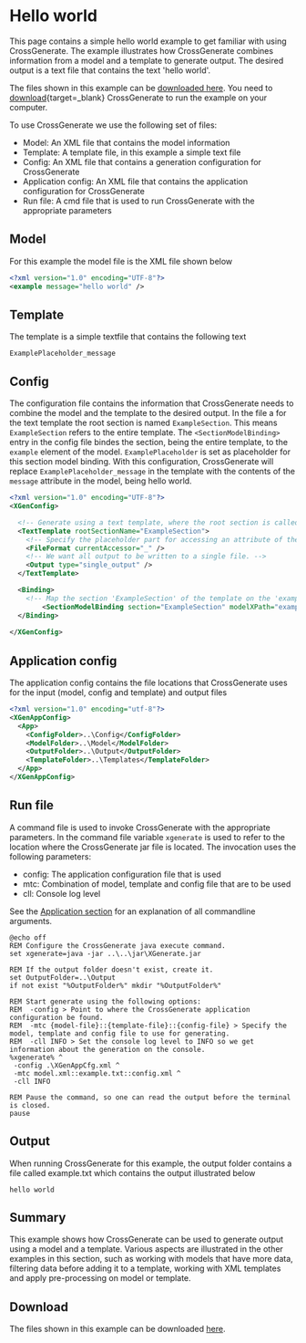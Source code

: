 # Hello world

This page contains a simple hello world example to get familiar with using CrossGenerate.
The example illustrates how CrossGenerate combines information from a model and a template to generate output.
The desired output is a text file that contains the text 'hello world'.

The files shown in this example can be [downloaded here](./001_HelloWorld.zip). You need to [download](https://generate.x-breeze.com/download/){target=_blank} CrossGenerate to run the example on your computer.

To use CrossGenerate we use the following set of files:

- Model: An XML file that contains the model information
- Template: A template file, in this example a simple text file
- Config: An XML file that contains a generation configuration for CrossGenerate
- Application config: An XML file that contains the application configuration for CrossGenerate
- Run file: A cmd file that is used to run CrossGenerate with the appropriate parameters

## Model
For this example the model file is the XML file shown below

```xml
<?xml version="1.0" encoding="UTF-8"?>
<example message="hello world" />
```

## Template
The template is a simple textfile that contains the following text

```
ExamplePlaceholder_message
```

## Config
The configuration file contains the information that CrossGenerate needs to combine the model and the template to the desired output.
In the file a for the text template the root section is named `ExampleSection`. This means `ExampleSection` refers to the entire template.
The `<SectionModelBinding>` entry in the config file bindes the section, being the entire template, to the `example` element of the model. `ExamplePlaceholder` is set as placeholder for this section model binding.
With this configuration, CrossGenerate will replace `ExamplePlaceholder_message` in the template with the contents of the `message` attribute in the model, being hello world.

```xml
<?xml version="1.0" encoding="UTF-8"?>
<XGenConfig>

  <!-- Generate using a text template, where the root section is called 'ExampleSection'.  -->
  <TextTemplate rootSectionName="ExampleSection">
    <!-- Specify the placeholder part for accessing an attribute of the mapped model element. -->
    <FileFormat currentAccessor="_" />
    <!-- We want all output to be written to a single file. -->
    <Output type="single_output" />
  </TextTemplate>

  <Binding>
    <!-- Map the section 'ExampleSection' of the template on the 'example' element of the model and scan the section in the template for the 'ExamplePlacerholder'. -->
		<SectionModelBinding section="ExampleSection" modelXPath="example" placeholderName= "ExamplePlaceholder" />
  </Binding>
  
</XGenConfig>
```
## Application config
The application config contains the file locations that CrossGenerate uses for the input (model, config and template) and output files

```xml
<?xml version="1.0" encoding="utf-8"?>
<XGenAppConfig>
  <App>
    <ConfigFolder>..\Config</ConfigFolder>
    <ModelFolder>..\Model</ModelFolder>
    <OutputFolder>..\Output</OutputFolder>
    <TemplateFolder>..\Templates</TemplateFolder>
  </App>
</XGenAppConfig>
```

## Run file
A command file is used to invoke CrossGenerate with the appropriate parameters.
In the command file variable `xgenerate` is used to refer to the location where the CrossGenerate jar file is located.
The invocation uses the following parameters:

- config: The application configuration file that is used
- mtc: Combination of model, template and config file that are to be used
- cll: Console log level

See the [Application section](/Application/CommandLine) for an explanation of all commandline arguments.

```shell
@echo off
REM Configure the CrossGenerate java execute command.
set xgenerate=java -jar ..\..\jar\XGenerate.jar

REM If the output folder doesn't exist, create it.
set OutputFolder=..\Output
if not exist "%OutputFolder%" mkdir "%OutputFolder%"

REM Start generate using the following options:
REM  -config > Point to where the CrossGenerate application configuration be found.
REM  -mtc {model-file}::{template-file}::{config-file} > Specify the model, template and config file to use for generating.
REM  -cll INFO > Set the console log level to INFO so we get information about the generation on the console.
%xgenerate% ^
 -config .\XGenAppCfg.xml ^
 -mtc model.xml::example.txt::config.xml ^
 -cll INFO

REM Pause the command, so one can read the output before the terminal is closed.
pause
```

## Output
When running CrossGenerate for this example, the output folder contains a file called example.txt which contains the output illustrated below
```
hello world
```

## Summary
This example shows how CrossGenerate can be used to generate output using a model and a template. Various aspects are illustrated in the other examples in this section, such as working with models that have more data, filtering data before adding it to a template, working with XML templates and apply pre-processing on model or template.

## Download
The files shown in this example can be downloaded [here](./001_HelloWorld.zip).

